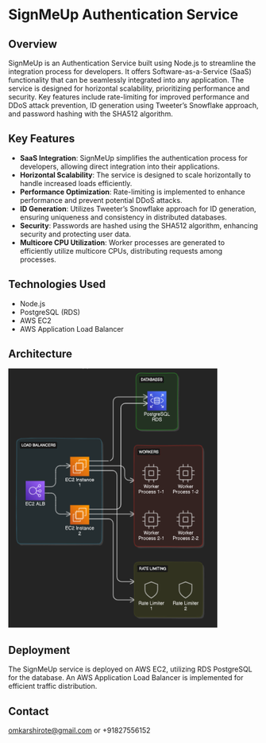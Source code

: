 # SignMeUp Authentication Service

## Overview
SignMeUp is an Authentication Service built using Node.js to streamline the integration process for developers. It offers Software-as-a-Service (SaaS) functionality that can be seamlessly integrated into any application. The service is designed for horizontal scalability, prioritizing performance and security. Key features include rate-limiting for improved performance and DDoS attack prevention, ID generation using Tweeter’s Snowflake approach, and password hashing with the SHA512 algorithm.

## Key Features
- **SaaS Integration**: SignMeUp simplifies the authentication process for developers, allowing direct integration into their applications.
- **Horizontal Scalability**: The service is designed to scale horizontally to handle increased loads efficiently.
- **Performance Optimization**: Rate-limiting is implemented to enhance performance and prevent potential DDoS attacks.
- **ID Generation**: Utilizes Tweeter’s Snowflake approach for ID generation, ensuring uniqueness and consistency in distributed databases.
- **Security**: Passwords are hashed using the SHA512 algorithm, enhancing security and protecting user data.
- **Multicore CPU Utilization**: Worker processes are generated to efficiently utilize multicore CPUs, distributing requests among processes.

## Technologies Used
- Node.js
- PostgreSQL (RDS)
- AWS EC2
- AWS Application Load Balancer

## Architecture
![SignMeUp Architecture](Architecture.png)

## Deployment
The SignMeUp service is deployed on AWS EC2, utilizing RDS PostgreSQL for the database. An AWS Application Load Balancer is implemented for efficient traffic distribution.

## Contact
omkarshirote@gmail.com or +91827556152
